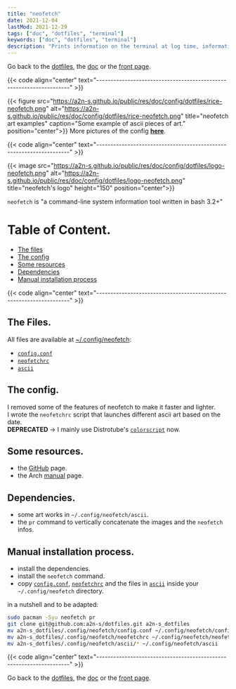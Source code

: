 ```yaml
---
title: "neofetch"
date: 2021-12-04
lastMod: 2021-12-29
tags: ["doc", "dotfiles", "terminal"]
keywords: ["doc", "dotfiles", "terminal"]
description: "Prints information on the terminal at log time, information to install the config locally."
---
```

Go back to the [dotfiles](/public/doc/config/dotfiles), the [doc](/public/doc/config) or the [front page](/public).  

{{< code align="center" text="--------------------------------------------------------------------" >}}

{{< figure src="https://a2n-s.github.io/public/res/doc/config/dotfiles/rice-neofetch.png" 
           alt="https://a2n-s.github.io/public/res/doc/config/dotfiles/rice-neofetch.png"
           title="neofetch art examples" caption="Some example of ascii pieces of art." position="center">}}
More pictures of the config [**here**](https://github.com/a2n-s/dotfiles#4-gallery-toc).

{{< code align="center" text="--------------------------------------------------------------------" >}}

{{< image src="https://a2n-s.github.io/public/res/doc/config/dotfiles/logo-neofetch.png" 
          alt="https://a2n-s.github.io/public/res/doc/config/dotfiles/logo-neofetch.png"
          title="neofetch's logo" height="150" position="center">}}

`neofetch` is "a command-line system information tool written in bash 3.2+"

# Table of Content.
- [The files](#the-files)
- [The config](#the-config)
- [Some resources](#some-resources)
- [Dependencies](#dependencies)
- [Manual installation process](#manual-installation-process)

{{< code align="center" text="--------------------------------------------------------------------" >}}

## The Files.
All files are available at [~/.config/neofetch](https://github.com/a2n-s/dotfiles/blob/main/.config/neofetch):
- [`config.conf`]
- [`neofetchrc`]
- [`ascii`]

## The config.
I removed some of the features of neofetch to make it faster and lighter.  
I wrote the `neofetchrc` script that launches different ascii art based on the date.  
**DEPRECATED** -> I mainly use Distrotube's [`colorscript`](https://gitlab.com/dwt1/shell-color-scripts) now.

## Some resources.
- the [GitHub](https://github.com/dylanaraps/neofetch) page.
- the Arch [manual](https://man.archlinux.org/man/neofetch.1) page.

## Dependencies.
- some art works in `~/.config/neofetch/ascii`.
- the `pr` command to vertically concatenate the images and the `neofetch` infos.

## Manual installation process.
- install the dependencies.
- install the `neofetch` command.
- copy [`config.conf`], [`neofetchrc`] and the files in [`ascii`] inside your `~/.config/neofetch` directory.

in a nutshell and to be adapted:
```bash
sudo pacman -Syu neofetch pr
git clone git@github.com:a2n-s/dotfiles.git a2n-s_dotfiles
mv a2n-s_dotfiles/.config/neofetch/config.conf ~/.config/neofetch/config.conf
mv a2n-s_dotfiles/.config/neofetch/neofetchrc ~/.config/neofetch/neofetchrc
mv a2n-s_dotfiles/.config/neofetch/ascii/* ~/.config/neofetch/ascii
```

{{< code align="center" text="--------------------------------------------------------------------" >}}

Go back to the [dotfiles](/public/doc/config/dotfiles), the [doc](/public/doc/config) or the [front page](/public).  

[`config.conf`]: https://github.com/a2n-s/dotfiles/blob/main/.config/neofetch/config.conf
[`neofetchrc`]:  https://github.com/a2n-s/dotfiles/blob/main/.config/neofetch/neofetchrc
[`ascii`]:       https://github.com/a2n-s/dotfiles/blob/main/.config/neofetch/ascii
